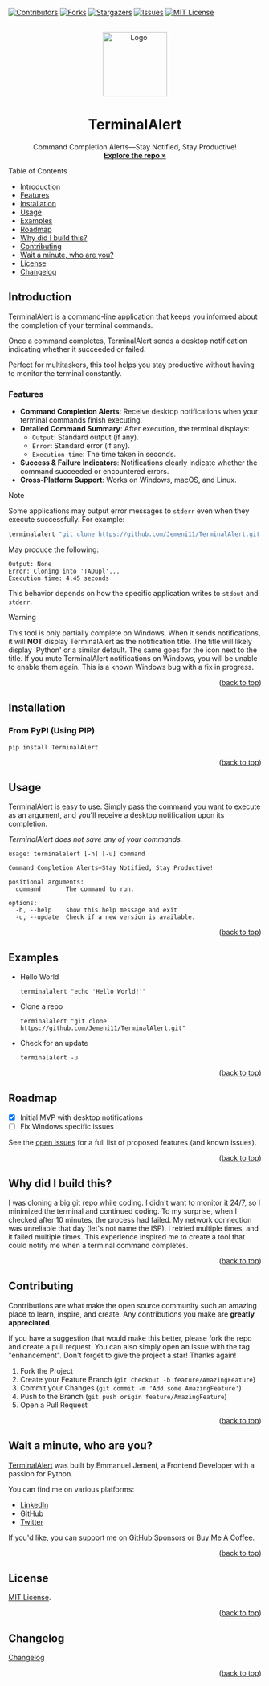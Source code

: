 <a id="readme-top"></a>

<!-- PROJECT SHIELDS -->

[![Contributors][contributors-shield]][contributors-url]
[![Forks][forks-shield]][forks-url]
[![Stargazers][stars-shield]][stars-url]
[![Issues][issues-shield]][issues-url]
[![MIT License][license-shield]][license-url]



<!-- PROJECT LOGO -->
<br />
<div align="center">
  <a href="https://github.com/Jemeni11/TerminalAlert">
    <img src="/TerminalAlert/icons/logo.png" alt="Logo" width="128" height="128">
  </a>

  <h1 align="center">TerminalAlert</h1>

  <p align="center">
    Command Completion Alerts—Stay Notified, Stay Productive!
    <br />
    <a href="https://github.com/Jemeni11/TerminalAlert"><strong>Explore the repo »</strong></a>
  </p>
</div>




Table of Contents

- [Introduction](#introduction)
- [Features](#features)
- [Installation](#installation)
- [Usage](#usage)
- [Examples](#examples)
- [Roadmap](#roadmap)
- [Why did I build this?](#why-did-i-build-this)
- [Contributing](#contributing)
- [Wait a minute, who are you?](#wait-a-minute-who-are-you)
- [License](#license)
- [Changelog](#changelog)

## Introduction

TerminalAlert is a command-line application that keeps you informed about the
completion of your terminal commands.

Once a command completes, TerminalAlert sends a desktop notification indicating whether it succeeded or failed.

Perfect for multitaskers, this tool helps you stay productive without
having to monitor the terminal constantly.

### Features

- **Command Completion Alerts**: Receive desktop notifications when your terminal commands finish executing.
- **Detailed Command Summary**: After execution, the terminal displays:
    - `Output`: Standard output (if any).
    - `Error`: Standard error (if any).
    - `Execution time`: The time taken in seconds.
- **Success & Failure Indicators**: Notifications clearly indicate whether the command succeeded or encountered errors.
- **Cross-Platform Support**: Works on Windows, macOS, and Linux.

> [!NOTE]
>
> Some applications may output error messages to `stderr` even when they execute successfully. For example:
>
> ```bash
> terminalalert "git clone https://github.com/Jemeni11/TerminalAlert.git TADupl"
> ```
> May produce the following:
> ```
> Output: None  
> Error: Cloning into 'TADupl'...  
> Execution time: 4.45 seconds  
> ```
> This behavior depends on how the specific application writes to `stdout` and `stderr`.


> [!WARNING]
>
> This tool is only partially complete on Windows. When it sends notifications,
> it will **NOT** display TerminalAlert as the notification title. The title will likely display 'Python' or a similar
> default.
> The same goes for the icon next to the title. If you mute TerminalAlert notifications
> on Windows, you will be unable to enable them again. This is a known Windows bug with a fix in progress.


<p align="right">(<a href="#readme-top">back to top</a>)</p>

## Installation

### From PyPI (Using PIP)

```
pip install TerminalAlert
```

<p align="right">(<a href="#readme-top">back to top</a>)</p>

## Usage

TerminalAlert is easy to use. Simply pass the command you want to
execute as an argument, and you'll receive a desktop notification upon its completion.

_TerminalAlert does not save any of your commands._

```
usage: terminalalert [-h] [-u] command

Command Completion Alerts—Stay Notified, Stay Productive!

positional arguments:
  command       The command to run.

options:
  -h, --help    show this help message and exit
  -u, --update  Check if a new version is available.
```

<p align="right">(<a href="#readme-top">back to top</a>)</p>

## Examples

- Hello World

    ```
    terminalalert "echo 'Hello World!'"
    ```

- Clone a repo

    ```
    terminalalert "git clone https://github.com/Jemeni11/TerminalAlert.git"
    ```

- Check for an update

    ```
    terminalalert -u
    ```

<p align="right">(<a href="#readme-top">back to top</a>)</p>

## Roadmap

- [x] Initial MVP with desktop notifications
- [ ] Fix Windows specific issues

See the [open issues](https://github.com/Jemeni11/TerminalAlert/issues) for a full list of proposed features (and known
issues).

<p align="right">(<a href="#readme-top">back to top</a>)</p>

## Why did I build this?

I was cloning a big git repo while coding. I didn't want to monitor it 24/7, so I minimized the terminal and continued
coding. To my surprise, when I checked after 10 minutes, the process had failed. My network connection was unreliable
that day (let's not name the ISP). I retried multiple times, and it failed multiple times. This experience inspired me
to create a tool that could notify me when a terminal command completes.

<p align="right">(<a href="#readme-top">back to top</a>)</p>

## Contributing

Contributions are what make the open source community such an amazing place to learn, inspire, and create. Any
contributions you make are **greatly appreciated**.

If you have a suggestion that would make this better, please fork the repo and create a pull request. You can also
simply open an issue with the tag "enhancement".
Don't forget to give the project a star! Thanks again!

1. Fork the Project
2. Create your Feature Branch (`git checkout -b feature/AmazingFeature`)
3. Commit your Changes (`git commit -m 'Add some AmazingFeature'`)
4. Push to the Branch (`git push origin feature/AmazingFeature`)
5. Open a Pull Request

<p align="right">(<a href="#readme-top">back to top</a>)</p>

## Wait a minute, who are you?

[TerminalAlert](https://github.com/Jemeni11/TerminalAlert) was built by Emmanuel Jemeni, a Frontend Developer with a
passion for Python.

You can find me on various platforms:

- [LinkedIn](https://www.linkedin.com/in/emmanuel-jemeni/)
- [GitHub](https://github.com/Jemeni11)
- [Twitter](https://twitter.com/Jemeni11_)

If you'd like, you can support me on [GitHub Sponsors](https://github.com/sponsors/Jemeni11/)
or [Buy Me A Coffee](https://www.buymeacoffee.com/jemeni11).


<p align="right">(<a href="#readme-top">back to top</a>)</p>

## License

[MIT License](/LICENSE).

<p align="right">(<a href="#readme-top">back to top</a>)</p>

## Changelog

[Changelog](/CHANGELOG.md)

<p align="right">(<a href="#readme-top">back to top</a>)</p>


[contributors-shield]: https://img.shields.io/github/contributors/Jemeni11/TerminalAlert.svg?style=for-the-badge

[contributors-url]: https://github.com/Jemeni11/TerminalAlert/graphs/contributors

[forks-shield]: https://img.shields.io/github/forks/Jemeni11/TerminalAlert.svg?style=for-the-badge

[forks-url]: https://github.com/Jemeni11/TerminalAlert/network/members

[stars-shield]: https://img.shields.io/github/stars/Jemeni11/TerminalAlert.svg?style=for-the-badge

[stars-url]: https://github.com/Jemeni11/TerminalAlert/stargazers

[issues-shield]: https://img.shields.io/github/issues/Jemeni11/TerminalAlert.svg?style=for-the-badge

[issues-url]: https://github.com/Jemeni11/TerminalAlert/issues

[license-shield]: https://img.shields.io/github/license/Jemeni11/TerminalAlert.svg?style=for-the-badge

[license-url]: https://github.com/Jemeni11/TerminalAlert/blob/main/LICENSE
